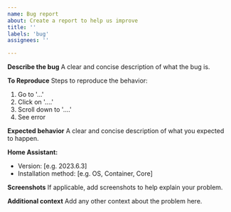 ```yaml
---
name: Bug report
about: Create a report to help us improve
title: ''
labels: 'bug'
assignees: ''

---
```


**Describe the bug**
A clear and concise description of what the bug is.

**To Reproduce**
Steps to reproduce the behavior:
1. Go to '...'
2. Click on '....'
3. Scroll down to '....'
4. See error

**Expected behavior**
A clear and concise description of what you expected to happen.

**Home Assistant:**
 - Version: [e.g. 2023.6.3]
 - Installation method: [e.g. OS, Container, Core]

**Screenshots**
If applicable, add screenshots to help explain your problem.

**Additional context**
Add any other context about the problem here.